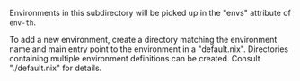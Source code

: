 Environments in this subdirectory will be picked up in the "envs" attribute
of `env-th`.

To add a new environment, create a directory matching the environment name
and main entry point to the environment in a "default.nix". Directories
containing multiple environment definitions can be created. Consult "./default.nix" for details.
